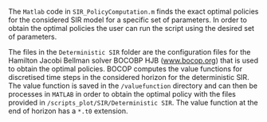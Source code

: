 The `Matlab` code in `SIR_PolicyComputation.m` finds the exact optimal policies for the considered SIR model for a specific set of parameters. In order to obtain the optimal policies the user can run the script using the desired set of parameters.

The files in the `Deterministic SIR` folder are the configuration files for the Hamilton Jacobi Bellman solver BOCOBP HJB (www.bocop.org) that is used to obtain the optimal policies. BOCOP computes the value functions for discretised time steps in the considered horizon for the deterministic SIR. The value function is saved in the `/valuefunction` directory and can then be processes in `MATLAB` in order to obtain the optimal policy with the files provided in `/scripts_plot/SIR/Deterministic SIR`. The value function at the end of horizon has a `*.t0` extension.